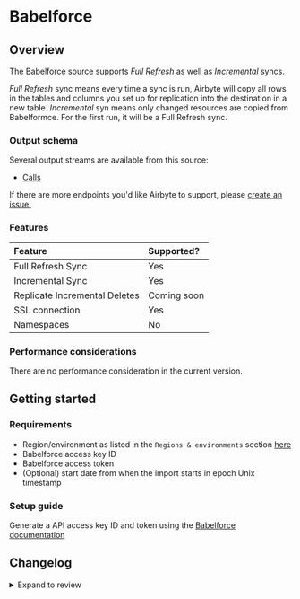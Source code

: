 # Babelforce

## Overview

The Babelforce source supports _Full Refresh_ as well as _Incremental_ syncs.

_Full Refresh_ sync means every time a sync is run, Airbyte will copy all rows in the tables and columns you set up for replication into the destination in a new table.
_Incremental_ syn means only changed resources are copied from Babelformce. For the first run, it will be a Full Refresh sync.

### Output schema

Several output streams are available from this source:

- [Calls](https://api.babelforce.com/#af7a6b6e-b262-487f-aabd-c59e6fe7ba41)

If there are more endpoints you'd like Airbyte to support, please [create an issue.](https://github.com/airbytehq/airbyte/issues/new/choose)

### Features

| Feature                       | Supported?  |
| :---------------------------- | :---------- |
| Full Refresh Sync             | Yes         |
| Incremental Sync              | Yes         |
| Replicate Incremental Deletes | Coming soon |
| SSL connection                | Yes         |
| Namespaces                    | No          |

### Performance considerations

There are no performance consideration in the current version.

## Getting started

### Requirements

- Region/environment as listed in the `Regions & environments` section [here](https://api.babelforce.com/#intro)
- Babelforce access key ID
- Babelforce access token
- (Optional) start date from when the import starts in epoch Unix timestamp

### Setup guide

Generate a API access key ID and token using the [Babelforce documentation](https://help.babelforce.com/hc/en-us/articles/360044753932-API-documentation-and-endpoints-an-introduction-)

## Changelog

<details>
  <summary>Expand to review</summary>

| Version | Date       | Pull Request                                             | Subject                     |
| :------ | :--------- | :------------------------------------------------------- | :-------------------------- |
| 0.3.0   | 2024-08-09 | [43439](https://github.com/airbytehq/airbyte/pull/43439) | Refactor connector to manifest-only format |
| 0.2.12  | 2024-08-03 | [43191](https://github.com/airbytehq/airbyte/pull/43191) | Update dependencies |
| 0.2.11  | 2024-07-27 | [42633](https://github.com/airbytehq/airbyte/pull/42633) | Update dependencies |
| 0.2.10  | 2024-07-20 | [42239](https://github.com/airbytehq/airbyte/pull/42239) | Update dependencies |
| 0.2.9   | 2024-07-13 | [41728](https://github.com/airbytehq/airbyte/pull/41728) | Update dependencies |
| 0.2.8   | 2024-07-10 | [41508](https://github.com/airbytehq/airbyte/pull/41508) | Update dependencies |
| 0.2.7   | 2024-07-09 | [41260](https://github.com/airbytehq/airbyte/pull/41260) | Update dependencies |
| 0.2.6   | 2024-07-06 | [40911](https://github.com/airbytehq/airbyte/pull/40911) | Update dependencies |
| 0.2.5   | 2024-06-25 | [40386](https://github.com/airbytehq/airbyte/pull/40386) | Update dependencies |
| 0.2.4   | 2024-06-22 | [39963](https://github.com/airbytehq/airbyte/pull/39963) | Update dependencies |
| 0.2.3   | 2024-06-12 | [38776](https://github.com/airbytehq/airbyte/pull/38776) | Make connector compatible with Builder |
| 0.2.2   | 2024-06-06 | [39163](https://github.com/airbytehq/airbyte/pull/39163) | [autopull] Upgrade base image to v1.2.2 |
| 0.2.1   | 2024-05-21 | [38523](https://github.com/airbytehq/airbyte/pull/38523) | [autopull] base image + poetry + up_to_date |
| 0.2.0   | 2023-08-24 | [29314](https://github.com/airbytehq/airbyte/pull/29314) | Migrate to Low Code |
| 0.1.0   | 2022-05-09 | [12700](https://github.com/airbytehq/airbyte/pull/12700) | Introduce Babelforce source |

</details>
